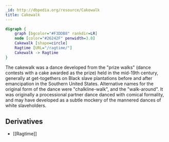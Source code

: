 ```yaml
---
_id: http://dbpedia.org/resource/Cakewalk
title: Cakewalk
---
```


```dot
digraph {
	graph [bgcolor="#F3DDB8" rankdir=LR]
	node [color="#26242F" penwidth=3.0]
	Cakewalk [shape=circle]
	Ragtime [URL="/ragtime/"]
	Cakewalk -> Ragtime
}
```

The cakewalk was a dance developed from the "prize walks" (dance contests with a cake awarded as the prize) held in the mid-19th century, generally at get-togethers on Black slave plantations before and after emancipation in the Southern United States. Alternative names for the original form of the dance were "chalkline-walk", and the "walk-around". It was originally a processional partner dance danced with comical formality, and may have developed as a subtle mockery of the mannered dances of white slaveholders.

## Derivatives
- [[Ragtime]]
